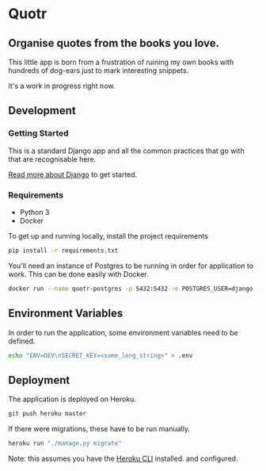 Quotr
=====
Organise quotes from the books you love.
----------------------------------------

This little app is born from a frustration of ruining my own books with hundreds of dog-ears just to mark interesting snippets.

It's a work in progress right now.

## Development
### Getting Started 
This is a standard Django app and all the common practices that go with that are recognisable here.

[Read more about Django](https://docs.djangoproject.com/en/2.2/) to get started.

### Requirements
* Python 3
* Docker

To get up and running locally, install the project requirements
```bash
pip install -r requirements.txt
```

You'll need an instance of Postgres to be running in order for application to work. This can be
done easily with Docker.

```bash
docker run --name quotr-postgres -p 5432:5432 -e POSTGRES_USER=django -e POSTGRES_PASSWORD=django postgres
```

## Environment Variables
In order to run the application, some environment variables need to be defined.

```bash
echo "ENV=DEV\nSECRET_KEY=<some_long_string>" > .env
```

## Deployment
The application is deployed on Heroku.

```bash
git push heroku master
```

If there were migrations, these have to be run manually.

```bash
heroku run "./manage.py migrate"
```

Note: this assumes you have the [Heroku CLI](https://devcenter.heroku.com/articles/heroku-cli) installed. and configured.
